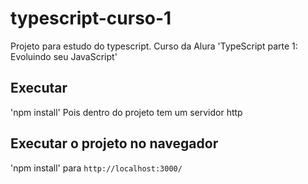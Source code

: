 # typescript-curso-1
Projeto para estudo do typescript. Curso da Alura 'TypeScript parte 1: Evoluindo seu JavaScript'

## Executar
'npm install'
Pois dentro do projeto tem um servidor http

## Executar o projeto no navegador
'npm install' para `http://localhost:3000/`
